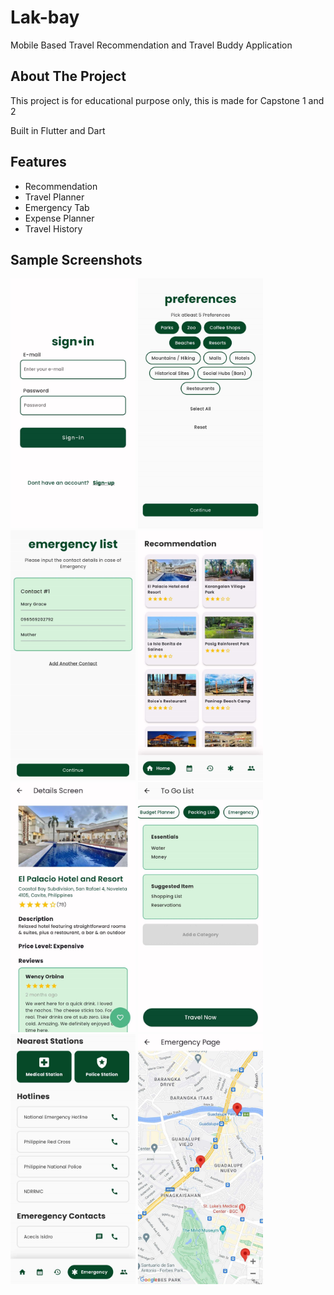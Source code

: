 # Lak-bay

Mobile Based Travel Recommendation and Travel Buddy Application

## About The Project

This project is for educational purpose only, this is made for Capstone 1 and 2

Built in Flutter and Dart

## Features
- Recommendation
- Travel Planner
- Emergency Tab
- Expense Planner
- Travel History

## Sample Screenshots
<p float="left">
<img src="screenshots/login.jpg" alt="Login Page" width="200" height="400">
<img src="screenshots/onboarding.jpg" alt="Onboarding Page" width="200" height="400">
<img src="screenshots/onboarding1.jpg" alt="Onboarding Page" width="200" height="400">
<img src="screenshots/recommendation1.jpg" alt="Recommendation Page" width="200" height="400">
<img src="screenshots/recommendation2.jpg" alt="Recommendation Page" width="200" height="400">
<img src="screenshots/planner.jpg" alt="Planner Page" width="200" height="400">
<img src="screenshots/emergency1.jpg" alt="Emergency Page" width="200" height="400">
<img src="screenshots/emergency2.jpg" alt="Emergency Page" width="200" height="400">
</p>
